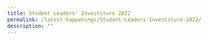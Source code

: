 ```yaml
---
title: Student Leaders' Investiture 2022
permalink: /latest-happenings/Student-Leaders-Investiture-2022/
description: ""
---
```

